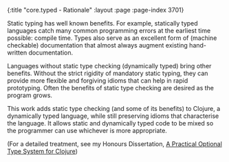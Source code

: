 {:title "core.typed - Rationale"
 :layout :page :page-index 3701}

Static typing has well known benefits. For example, statically typed languages catch many common
programming errors at the earliest time possible: compile time.
Types also serve as an excellent form of (machine checkable) documentation that
almost always augment existing hand-written documentation.

Languages without static type checking (dynamically typed) bring other benefits.
Without the strict rigidity of mandatory static typing, they can provide more flexible and forgiving
idioms that can help in rapid prototyping.
Often the benefits of static type checking are desired as the program grows.

This work adds static type checking (and some of its benefits) to Clojure, a dynamically typed language,
while still preserving idioms that characterise the language.
It allows static and dynamically typed code to be mixed so the programmer can use whichever
is more appropriate.

(For a detailed treatment, see my Honours Dissertation, [A Practical Optional Type System for Clojure](https://github.com/downloads/frenchy64/papers/ambrose-honours.pdf))
